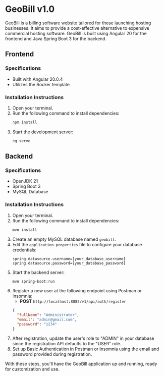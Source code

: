 # GeoBill v1.0

GeoBill is a billing software website tailored for those launching hosting businesses. It aims to provide a cost-effective alternative to expensive commercial hosting software. GeoBill is built using Angular 20 for the frontend and Java Spring Boot 3 for the backend.

## Frontend

### Specifications
- Built with Angular 20.0.4
- Utilizes the Rocker template

### Installation Instructions
1. Open your terminal.
2. Run the following command to install dependencies:
   ```bash
   npm install
   ```
3. Start the development server:
   ```bash
   ng serve
   ```

## Backend

### Specifications
- OpenJDK 21
- Spring Boot 3
- MySQL Database

### Installation Instructions
1. Open your terminal.
2. Run the following command to install dependencies:
   ```bash
   mvn install
   ```
3. Create an empty MySQL database named `geobill`.
4. Edit the `application.properties` file to configure your database credentials:
   ```properties
   spring.datasource.username=[your_database_username]
   spring.datasource.password=[your_database_password]
   ```
5. Start the backend server:
   ```bash
   mvn spring-boot:run
   ```
6. Register a new user at the following endpoint using Postman or Insomnia:
   - **POST** `http://localhost:8082/v1/api/auth/register`
   ```json
   {
     "fullName": "Administrator",
     "email": "admin@gmail.com",
     "password": "1234"
   }
   ```
7. After registration, update the user's role to "ADMIN" in your database since the registration API defaults to the "USER" role.
8. Set up Basic Authentication in Postman or Insomnia using the email and password provided during registration.

With these steps, you'll have the GeoBill application up and running, ready for customization and use.
